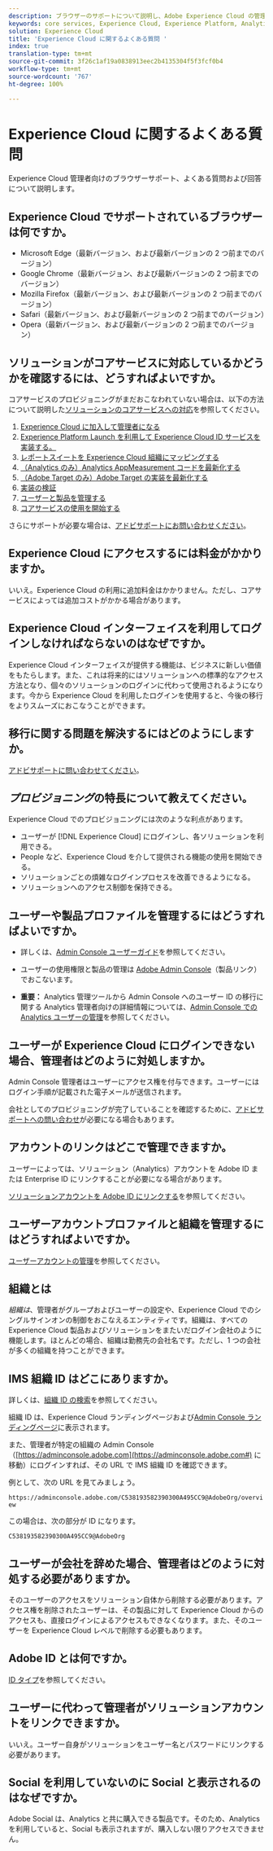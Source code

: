 ```yaml
---
description: ブラウザーのサポートについて説明し、Adobe Experience Cloud の管理者向けに回答されたよくある質問を取得します。
keywords: core services, Experience Cloud, Experience Platform, Analytics, Target, user management.
solution: Experience Cloud
title: 'Experience Cloud に関するよくある質問 '
index: true
translation-type: tm+mt
source-git-commit: 3f26c1af19a0838913eec2b4135304f5f3fcf0b4
workflow-type: tm+mt
source-wordcount: '767'
ht-degree: 100%

---
```



# Experience Cloud に関するよくある質問

Experience Cloud 管理者向けのブラウザーサポート、よくある質問および回答について説明します。

## Experience Cloud でサポートされているブラウザーは何ですか。

* Microsoft Edge（最新バージョン、および最新バージョンの 2 つ前までのバージョン）
* Google Chrome（最新バージョン、および最新バージョンの 2 つ前までのバージョン）
* Mozilla Firefox（最新バージョン、および最新バージョンの 2 つ前までのバージョン）
* Safari（最新バージョン、および最新バージョンの 2 つ前までのバージョン）
* Opera（最新バージョン、および最新バージョンの 2 つ前までのバージョン）

## ソリューションがコアサービスに対応しているかどうかを確認するには、どうすればよいですか。

コアサービスのプロビジョニングがまだおこなわれていない場合は、以下の方法について説明した[ソリューションのコアサービスへの対応](../core-services/core-services.md#concept_07ED1D5C64234E77976E6D572E78FB9C)を参照してください。

1. [Experience Cloud に加入して管理者になる](../core-services/core-services.md#section_2423F0BD3DF642658103310EE5EA6154)
1. [Experience Platform Launch を利用して Experience Cloud ID サービスを実装する。](https://docs.adobe.com/content/help/ja-JP/launch/using/intro/get-started/quick-start.html)
1. [レポートスイートを Experience Cloud 組織にマッピングする](../core-services/core-services.md#concept_apg_zq2_rw)
1. [（Analytics のみ）Analytics AppMeasurement コードを最新化する](../core-services/core-services.md#section_1798D9D0F05C47E29816AC4EEB9A0913)
1. [（Adobe Target のみ）Adobe Target の実装を最新化する](../core-services/core-services.md#section_C2F4493C7A36406DAE2266B429A4BD24)
1. [実装の検証](../core-services/core-services.md#section_E641782A0F4F44AF8C9C91216BE330D5)
1. [ユーザーと製品を管理する](../core-services/core-services.md#section_B6E95F4E0E12483CB9DA99CBC0C5A4AF)
1. [コアサービスの使用を開始する](../core-services/core-services.md#section_960C06093623462E8EA247B3E97274A1)

さらにサポートが必要な場合は、[アドビサポートにお問い合わせください](https://helpx.adobe.com/jp/marketing-cloud/contact-support.html)。

## Experience Cloud にアクセスするには料金がかかりますか。

いいえ。Experience Cloud の利用に追加料金はかかりません。ただし、コアサービスによっては追加コストがかかる場合があります。

## Experience Cloud インターフェイスを利用してログインしなければならないのはなぜですか。

Experience Cloud インターフェイスが提供する機能は、ビジネスに新しい価値をもたらします。また、これは将来的にはソリューションへの標準的なアクセス方法となり、個々のソリューションのログインに代わって使用されるようになります。今から Experience Cloud を利用したログインを使用すると、今後の移行をよりスムーズにおこなうことができます。

## 移行に関する問題を解決するにはどのようにしますか。

[アドビサポートに問い合わせてください](https://helpx.adobe.com/marketing-cloud/contact-support.html)。

## _プロビジョニング_&#x200B;の特長について教えてください。

Experience Cloud でのプロビジョニングには次のような利点があります。

* ユーザーが [!DNL Experience Cloud] にログインし、各ソリューションを利用できる。
* People など、Experience Cloud を介して提供される機能の使用を開始できる。
* ソリューションごとの煩雑なログインプロセスを改善できるようになる。
* ソリューションへのアクセス制御を保持できる。

## ユーザーや製品プロファイルを管理するにはどうすればよいですか。

* 詳しくは、[Admin Console ユーザーガイド](https://helpx.adobe.com/jp/enterprise/administering/user-guide.html)を参照してください。

* ユーザーの使用権限と製品の管理は [Adobe Admin Console](https://adminconsole.adobe.com/enterprise)（製品リンク）でおこないます。

* **重要：** Analytics 管理ツールから Admin Console へのユーザー ID の移行に関する Analytics 管理者向けの詳細情報については、[Admin Console での Analytics ユーザーの管理](https://docs.adobe.com/content/help/ja-JP/analytics/admin/user-product-management/user-management/migrate-users/c-migration-tool.html)を参照してください。

## ユーザーが Experience Cloud にログインできない場合、管理者はどのように対処しますか。

Admin Console 管理者はユーザーにアクセス権を付与できます。ユーザーにはログイン手順が記載された電子メールが送信されます。

会社としてのプロビジョニングが完了していることを確認するために、[アドビサポートへの問い合わせ](https://helpx.adobe.com/marketing-cloud/contact-support.html)が必要になる場合もあります。

## アカウントのリンクはどこで管理できますか。

ユーザーによっては、ソリューション（Analytics）アカウントを Adobe ID または Enterprise ID にリンクすることが必要になる場合があります。

[ソリューションアカウントを Adobe ID にリンクする](../admin-getting-started/organizations.md#task_FD389E78640848919E247AC5E95B8369)を参照してください。

## ユーザーアカウントプロファイルと組織を管理するにはどうすればよいですか。

[ユーザーアカウントの管理](../admin-getting-started/organizations.md#topic_C31CB834F109465A82ED57FF0563B3F1)を参照してください。

## 組織とは

*組織は*、管理者がグループおよびユーザーの設定や、Experience Cloud でのシングルサインオンの制御をおこなえるエンティティです。組織は、すべての Experience Cloud 製品およびソリューションをまたいだログイン会社のように機能します。ほとんどの場合、組織は勤務先の会社名です。ただし、1 つの会社が多くの組織を持つことができます。

## IMS 組織 ID はどこにありますか。

詳しくは、[組織 ID の検索](organizations.md)を参照してください。

組織 ID は、Experience Cloud ランディングページおよび[Admin Console ランディングページ](https://adminconsole.adobe.com)に表示されます。

また、管理者が特定の組織の Admin Console（[https://adminconsole.adobe.com](https://adminconsole.adobe.com#) に移動）にログインすれば、その URL で IMS 組織 ID を確認できます。

例として、次の URL を見てみましょう。

`https://adminconsole.adobe.com/C538193582390300A495CC9@AdobeOrg/overview`

この場合は、次の部分が ID になります。

`C538193582390300A495CC9@AdobeOrg`

## ユーザーが会社を辞めた場合、管理者はどのように対処する必要がありますか。

そのユーザーのアクセスをソリューション自体から削除する必要があります。アクセス権を削除されたユーザーは、その製品に対して Experience Cloud からのアクセスも、直接ログインによるアクセスもできなくなります。また、そのユーザーを Experience Cloud レベルで削除する必要もあります。

## Adobe ID とは何ですか。

[ID タイプ](https://helpx.adobe.com/jp/enterprise/help/identity.html)を参照してください。

## ユーザーに代わって管理者がソリューションアカウントをリンクできますか。

いいえ。ユーザー自身がソリューションをユーザー名とパスワードにリンクする必要があります。

## Social を利用していないのに Social と表示されるのはなぜですか。

Adobe Social は、Analytics と共に購入できる製品です。そのため、Analytics を利用していると、Social も表示されますが、購入しない限りアクセスできません。
